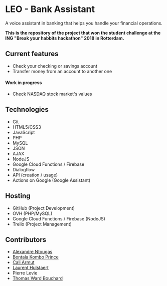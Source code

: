 # LEO - Bank Assistant

A voice assistant in banking that helps you handle your financial operations.

**This is the repository of the project that won the student challenge at the ING "Break your habbits hackathon" 2018 in Rotterdam.**

## Current features

- Check your checking or savings account
- Transfer money from an account to another one

#### Work in progress
- Check NASDAQ stock market's values

## Technologies

* Git
* HTML5/CSS3
* JavaScript
* PHP
* MySQL
* JSON
* AJAX
* NodeJS
* Google Cloud Functions / Firebase
* Dialogflow
* API (creation / usage)
* Actions on Google (Google Assistant)

## Hosting
* GitHub (Project Development)
* OVH (PHP/MySQL)
* Google Cloud Functions / Firebase (NodeJS)
* Trello (Project Management)

## Contributors

* [Alexandre Ntougas](https://github.com/alexandrentougas)
* [Bontala Kombo Prince](https://github.com/BontalaKomboPrince)
* [Cali Armut](https://github.com/Cali93)
* [Laurent Hulstaert](https://github.com/laurenthu/)
* Pierre Levie
* [Thomas Ward Bouchard](https://github.com/Thomatang)
